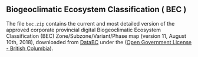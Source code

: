 ## Biogeoclimatic Ecosystem Classification ( BEC ) 

The file `bec.zip` contains the current and most detailed version of the approved corporate provincial digital Biogeoclimatic Ecosystem Classification (BEC) Zone/Subzone/Variant/Phase map (version 11, August 10th, 2018), downloaded from [DataBC](https://catalogue.data.gov.bc.ca/dataset/f358a53b-ffde-4830-a325-a5a03ff672c3) under the ([Open Government License - British Columbia](http://www.data.gov.bc.ca/local/dbc/docs/license/OGL-vbc2.0.pdf)). 
